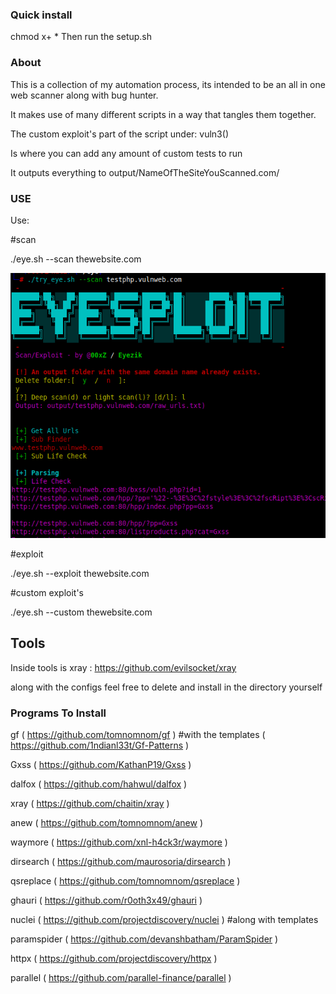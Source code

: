 ### Quick install
chmod x+ * 
Then run the setup.sh

### About

This is a collection of my automation process, its intended to be an all in one web scanner along with bug hunter.

It makes use of many different scripts in a way that tangles them together.

The custom exploit's part of the script under: vuln3()

Is where you can add any amount of custom tests to run

It outputs everything to output/NameOfTheSiteYouScanned.com/





### USE


Use: 

#scan

./eye.sh --scan thewebsite.com

![screenshot](https://github.com/00xZ/eye/blob/main/tools/Screenshot%20(21).png?raw=true)

#exploit

./eye.sh --exploit thewebsite.com

#custom exploit's

./eye.sh --custom thewebsite.com


## Tools

Inside tools is xray : https://github.com/evilsocket/xray 

along with the configs feel free to delete and install in the directory yourself

### Programs To Install

gf ( https://github.com/tomnomnom/gf ) #with the templates ( https://github.com/1ndianl33t/Gf-Patterns )

Gxss ( https://github.com/KathanP19/Gxss ) 

dalfox ( https://github.com/hahwul/dalfox ) 

xray ( https://github.com/chaitin/xray )

anew ( https://github.com/tomnomnom/anew )

waymore ( https://github.com/xnl-h4ck3r/waymore )

dirsearch ( https://github.com/maurosoria/dirsearch )

qsreplace ( https://github.com/tomnomnom/qsreplace ) 

ghauri ( https://github.com/r0oth3x49/ghauri )

nuclei ( https://github.com/projectdiscovery/nuclei ) #along with templates 

paramspider ( https://github.com/devanshbatham/ParamSpider )

httpx ( https://github.com/projectdiscovery/httpx )

parallel ( https://github.com/parallel-finance/parallel )
 
